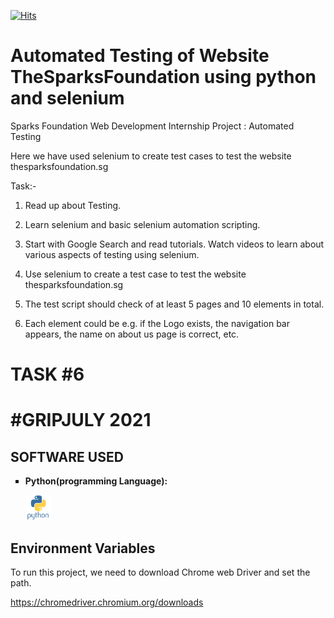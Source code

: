 [![Hits](https://hits.seeyoufarm.com/api/count/incr/badge.svg?url=https%3A%2F%2Fgithub.com%2FTG922%2FSelenium-Testing-Automated%2Fedit%2Fmain%2FREADME.md&count_bg=%2379C83D&title_bg=%23555555&icon=&icon_color=%23E7E7E7&title=VIEWS&edge_flat=false)](https://hits.seeyoufarm.com)

# Automated Testing of Website TheSparksFoundation using python and selenium
Sparks Foundation Web Development Internship Project : Automated Testing

Here we have used selenium to create test cases to test the website 
thesparksfoundation.sg

Task:-
 
1. Read up about Testing. 

2. Learn selenium and basic selenium automation scripting.

3. Start with Google Search and read tutorials. Watch videos to 
learn about various aspects of testing using selenium.

4. Use selenium to create a test case to test the website 
thesparksfoundation.sg 

5. The test script should check of at least 5 pages and 10 
elements in total. 

6. Each element could be e.g. if the Logo exists, the navigation 
bar appears, the name on about us page is correct, etc. 

# TASK #6

#  #GRIPJULY 2021

## SOFTWARE USED
<ul type="square">
  <li> <b> Python(programming Language): </b>
     <p align="left"> 
       <a href="https://www.python.org/" target="_blank">
         <img src="https://raw.githubusercontent.com/devicons/devicon/master/icons/python/python-original-wordmark.svg" alt="python" width="40" height="40"/> 
       </a> 
</p>
   </li>
  </ul>
 

## Environment Variables

To run this project, we need to download Chrome web Driver and set the path.

https://chromedriver.chromium.org/downloads
